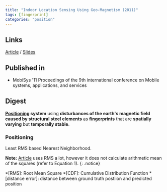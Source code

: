 ```yaml
---
title: "Indoor Location Sensing Using Geo-Magnetism (2011)"
tags: [fingerprint]
categories: "position"
---
```


## Links
[Article][article_link]
/
[Slides](https://sigmobile.org/mobisys/2011/slides/magnetism.pdf)

## Published in
- MobiSys '11 Proceedings of the 9th international conference on Mobile systems, applications, and services

## Digest
**[Positioning](#positioning) system** using **disturbances of the earth's magnetic field caused by structural steel elements** as **fingerprints** that are **spatially varying** but **temporally stable**.

### Positioning
Least RMS based Nearest Neighborhood.

**Note:** [Article](article_link) uses RMS a lot, however it does not calculate arithmetic mean of the squares (refer to Equation 1).
{: .notice}

[article_link]: https://www.media.mit.edu/speech/papers/2011/positioning.systems.pdf

*[RMS]: Root Mean Square
*[CDF]: Cumulative Distribution Function
*[distance error]: distance between ground truth postiion and predicted position